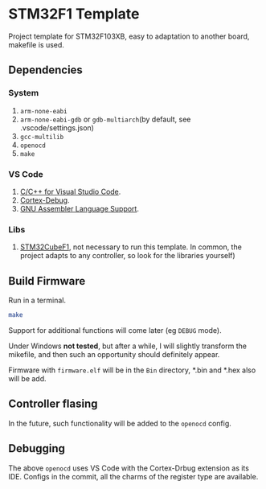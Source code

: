 # STM32F1 Template

Project template for STM32F103XB, easy to adaptation to another board, makefile is used.

## Dependencies

### System
1. `arm-none-eabi`
2. `arm-none-eabi-gdb` or `gdb-multiarch`(by default, see .vscode/settings.json)
3. `gcc-multilib`
4. `openocd`
5. `make`

### VS Code
1. [C/C++ for Visual Studio Code](https://marketplace.visualstudio.com/items?itemName=ms-vscode.cpptools).
2. [Cortex-Debug](https://marketplace.visualstudio.com/items?itemName=marus25.cortex-debug).
3. [GNU Assembler Language Support](https://marketplace.visualstudio.com/items?itemName=basdp.language-gas-x86).

### Libs
1. [STM32CubeF1](https://github.com/STMicroelectronics/STM32CubeF1), not necessary to run this template. In common, the project adapts to any controller, so look for the libraries yourself)

## Build Firmware
Run in a terminal.
```bash
make
```
Support for additional functions will come later (eg `DEBUG` mode).

Under Windows __not tested__, but after a while, I will slightly transform the mikefile, and then such an opportunity should definitely appear.

Firmware with `firmware.elf` will be in the `Bin` directory, *.bin and *.hex also will be add.

## Controller flasing

In the future, such functionality will be added to the `openocd` config.

## Debugging

The above `openocd` uses VS Code with the Cortex-Drbug extension as its IDE. Configs in the commit, all the charms of the register type are available.